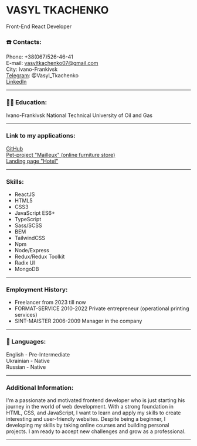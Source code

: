 # VASYL TKACHENKO

Front-End React Developer

### ☎️ Contacts:

Phone: +38(067)526-46-41  
E-mail: vasyltkachenko07@gmail.com  
City: Ivano-Frankivsk  
[Telegram](https://t.me/Vasyl_Tkachenko): @Vasyl_Tkachenko  
[LinkedIn](https://www.linkedin.com/in/vsltkachenko)

---

### 👨‍🎓 Education:

Ivano-Frankivsk National Technical University
of Oil and Gas

---

### Link to my applications:

[GitHub](https://github.com/vsltkachenko)  
[Pet-project "Mailleux" (online furniture store)](https://mailleux.vercel.app/)  
[Landing page "Hotel"](https://vsltkachenko.github.io/Hotel/)

---

### Skills:

- ReactJS
- HTML5
- CSS3
- JavaScript ES6+
- TypeScript  
- Sass/SCSS
- BEM
- TailwindCSS
- Npm
- Node/Express
- Redux/Redux Toolkit
- Radix UI
- MongoDB

---

### Employment History:

- Freelancer from 2023 till now
- FORMAT-SERVICE 2010-2022
  Private entrepreneur (operational printing services)
- SINT-MAISTER 2006-2009
  Manager in the company

---

### 👅 Languages:

English - Pre-Intermediate  
Ukrainian - Native  
Russian - Native

---

### Additional Information:

I'm a passionate and motivated frontend developer who is just starting his journey in the world of web development.
With a strong foundation in HTML, CSS, and JavaScript, I want to learn and apply my skills to create interesting
and user-friendly websites. Despite being a beginner, I developing my skills by taking online courses and building
personal projects. I am ready to accept new challenges and grow as a professional.

---
